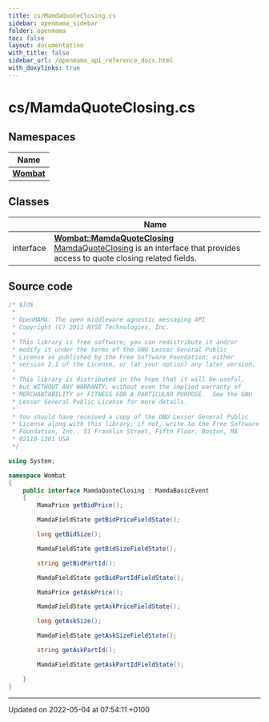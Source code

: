 ```yaml
---
title: cs/MamdaQuoteClosing.cs
sidebar: openmama_sidebar
folder: openmama
toc: false
layout: documentation
with_title: false
sidebar_url: /openmama_api_reference_docs.html
with_doxylinks: true
---
```


# cs/MamdaQuoteClosing.cs



## Namespaces

| Name           |
| -------------- |
| **[Wombat](namespaceWombat.html)**  |

## Classes

|                | Name           |
| -------------- | -------------- |
| interface | **[Wombat::MamdaQuoteClosing](interfaceWombat_1_1MamdaQuoteClosing.html)** <br>[MamdaQuoteClosing]() is an interface that provides access to quote closing related fields.  |




## Source code

```csharp
/* $Id$
 *
 * OpenMAMA: The open middleware agnostic messaging API
 * Copyright (C) 2011 NYSE Technologies, Inc.
 *
 * This library is free software; you can redistribute it and/or
 * modify it under the terms of the GNU Lesser General Public
 * License as published by the Free Software Foundation; either
 * version 2.1 of the License, or (at your option) any later version.
 *
 * This library is distributed in the hope that it will be useful,
 * but WITHOUT ANY WARRANTY; without even the implied warranty of
 * MERCHANTABILITY or FITNESS FOR A PARTICULAR PURPOSE.  See the GNU
 * Lesser General Public License for more details.
 *
 * You should have received a copy of the GNU Lesser General Public
 * License along with this library; if not, write to the Free Software
 * Foundation, Inc., 51 Franklin Street, Fifth Floor, Boston, MA
 * 02110-1301 USA
 */

using System;

namespace Wombat
{
    public interface MamdaQuoteClosing : MamdaBasicEvent
    {
        MamaPrice getBidPrice();

        MamdaFieldState getBidPriceFieldState();

        long getBidSize();

        MamdaFieldState getBidSizeFieldState();

        string getBidPartId();

        MamdaFieldState getBidPartIdFieldState();

        MamaPrice getAskPrice();

        MamdaFieldState getAskPriceFieldState();

        long getAskSize();

        MamdaFieldState getAskSizeFieldState();

        string getAskPartId();

        MamdaFieldState getAskPartIdFieldState();

    }
}
```


-------------------------------

Updated on 2022-05-04 at 07:54:11 +0100
